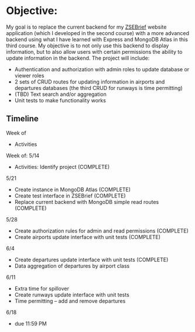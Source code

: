 # Objective: 

My goal is to replace the current backend for my [ZSEBrief](http://zsebrief.com) website application (which I developed in the second course) with a more advanced backend using what I have learned with Express and MongoDB Atlas in this third course. My objective is to not only use this backend to display information, but to also allow users with certain permissions the ability to update information in the backend. The project will include:
* Authentication and authorization with admin roles to update database or viewer roles
* 2 sets of CRUD routes for updating information in airports and departures databases (the third CRUD for runways is time permitting)
* (TBD) Text search and/or aggregation 
* Unit tests to make functionality works

## Timeline

Week of	    
* Activities

Week of: 5/14	
*  Activities: Identify project (COMPLETE)

5/21   
* Create instance in MongoDB Atlas (COMPLETE)
* Create test interface in ZSEBrief (COMPLETE)
* Replace current backend with MongoDB simple read routes (COMPLETE)

5/28	
* Create authorization rules for admin and read permissions (COMPLETE)
* Create airports update interface with unit tests (COMPLETE)

6/4	
* Create departures update interface with unit tests (COMPLETE)
* Data aggregation of departures by airport class 

6/11	
* Extra time for spillover
* Create runways update interface with unit tests
* Time permitting – add and remove departures

6/18    
* due 11:59 PM	
